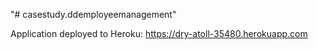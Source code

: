 "# casestudy.ddemployeemanagement"

Application deployed to Heroku: https://dry-atoll-35480.herokuapp.com

